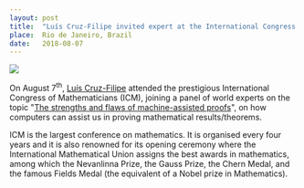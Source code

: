 ```yaml
---
layout: post
title:  "Luís Cruz-Filipe invited expert at the International Congress of Mathematicians"
place:  Rio de Janeiro, Brazil
date:   2018-08-07
---
```

<img class="img-fluid mx-auto d-block" src="/images/posts/luis_icm.jpg">

On August 7<sup>th</sup>, [Luís Cruz-Filipe](/people.html#lcf) attended the prestigious International Congress of Mathematicians (ICM), joining a panel of world experts on the topic "[The strengths and flaws of machine-assisted proofs](http://www.icm2018.org/wp/2018/08/07/the-strengths-and-flaws-of-machine-assisted-proofs/)", on how computers can assist us in proving mathematical results/theorems. 

<!--more-->

ICM is the largest conference on mathematics. It is organised every four years and it is also renowned for its opening ceremony where the International Mathematical Union assigns the best awards in mathematics, among which the Nevanlinna Prize, the Gauss Prize, the Chern Medal, and the famous Fields Medal (the equivalent of a Nobel prize in Mathematics).
